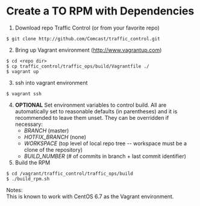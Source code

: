 <!--
    Licensed to the Apache Software Foundation (ASF) under one
    or more contributor license agreements.  See the NOTICE file
    distributed with this work for additional information
    regarding copyright ownership.  The ASF licenses this file
    to you under the Apache License, Version 2.0 (the
    "License"); you may not use this file except in compliance
    with the License.  You may obtain a copy of the License at

      http://www.apache.org/licenses/LICENSE-2.0

    Unless required by applicable law or agreed to in writing,
    software distributed under the License is distributed on an
    "AS IS" BASIS, WITHOUT WARRANTIES OR CONDITIONS OF ANY
    KIND, either express or implied.  See the License for the
    specific language governing permissions and limitations
    under the License.
-->

# Create a TO RPM with Dependencies

1. Download repo Traffic Control (or from your favorite repo)
```
$ git clone http://github.com/Comcast/traffic_control.git
```
2. Bring up Vagrant environment (http://www.vagrantup.com)
```
$ cd <repo dir>
$ cp traffic_control/traffic_ops/build/Vagrantfile ./
$ vagrant up
```
3. ssh into vagrant environment
```
$ vagrant ssh
```
4. **OPTIONAL** Set environment variables to control build.  All are
   automatically set to reasonable defaults (in parentheses) and it is
   recommended to leave them unset.   They can be overridden if necessary:
   - *BRANCH* (master)
   - *HOTFIX\_BRANCH* (none)
   - *WORKSPACE* (top level of local repo tree -- workspace must be a clone of the repository)
   - *BUILD\_NUMBER* (# of commits in branch + last commit identifier)
5. Build the RPM
```
$ cd /vagrant/traffic_control/traffic_ops/build
$ ./build_rpm.sh
```
Notes:  
This is known to work with CentOS 6.7 as the Vagrant environment.
